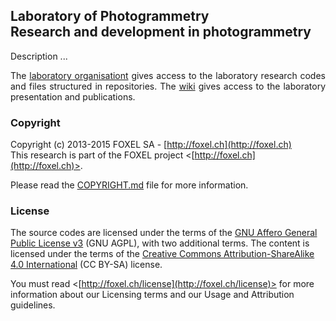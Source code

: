 
## Laboratory of Photogrammetry <br /> Research and development in photogrammetry

<p align="justify">
Description ...
</p>

<p align="justify">
The <a href="https://github.com/FOXEL-Labs-Photogrammetry">laboratory organisationt</a>
gives access to the laboratory research codes and files structured in repositories.
The <a href="https://github.com/FOXEL-Labs/Laboratory-of-Photogrammetry/wiki">wiki</a>
gives access to the laboratory presentation and publications.
</p>

### Copyright

Copyright (c) 2013-2015 FOXEL SA - [http://foxel.ch](http://foxel.ch)<br />
This research is part of the FOXEL project <[http://foxel.ch](http://foxel.ch)>.

Please read the [COPYRIGHT.md](COPYRIGHT.md) file for more information.


### License

The source codes are licensed under the terms of the
[GNU Affero General Public License v3](http://www.gnu.org/licenses/agpl.html)
(GNU AGPL), with two additional terms. The content is licensed under the terms
of the
[Creative Commons Attribution-ShareAlike 4.0 International](http://creativecommons.org/licenses/by-sa/4.0/)
(CC BY-SA) license.

You must read <[http://foxel.ch/license](http://foxel.ch/license)> for more
information about our Licensing terms and our Usage and Attribution guidelines.

